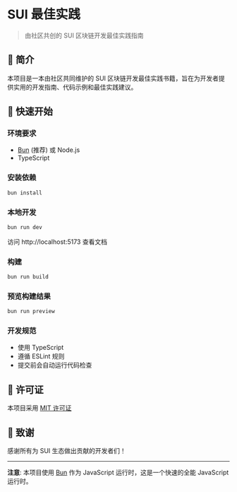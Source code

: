 # SUI 最佳实践

> 由社区共创的 SUI 区块链开发最佳实践指南

## 📖 简介

本项目是一本由社区共同维护的 SUI 区块链开发最佳实践书籍，旨在为开发者提供实用的开发指南、代码示例和最佳实践建议。

## 🚀 快速开始

### 环境要求

- [Bun](https://bun.com) (推荐) 或 Node.js
- TypeScript

### 安装依赖

```bash
bun install
```

### 本地开发

```bash
bun run dev
```

访问 http://localhost:5173 查看文档

### 构建

```bash
bun run build
```

### 预览构建结果

```bash
bun run preview
```

### 开发规范

- 使用 TypeScript
- 遵循 ESLint 规则
- 提交前会自动运行代码检查

## 📝 许可证

本项目采用 [MIT 许可证](LICENSE)

## 🙏 致谢

感谢所有为 SUI 生态做出贡献的开发者们！

---

**注意**: 本项目使用 [Bun](https://bun.com) 作为 JavaScript 运行时，这是一个快速的全能 JavaScript 运行时。
